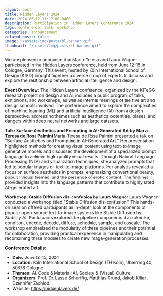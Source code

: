 ```yaml
---
layout: post
title: Hidden Layers 2024
date: 2024-06-12 11:12:00-0400
description: Participation in Hidden Layers Conference 2024
tags: conference, talk, workshop
categories: announcement
related_posts: false
image: "/assets/img/posts/hl-banner.gif"
thumbnail: "/assets/img/posts/hl-banner.gif"
---
```


We are pleased to announce that Maria-Teresa and Laura Wagner participated in the Hidden Layers conference, held from June 12-15 in Cologne, Germany. This event, hosted by Köln International School of Design (KISD) brought together a diverse group of experts to discuss and explore the relationship between artificial intelligence and design.

**Event Overview:** The Hidden Layers conference, organized by the KITeGG research project on design and AI, included a public program of talks, exhibitions, and workshops, as well as internal meetings of the five art and design schools involved. The conference aimed to explore the complexities of machine learning (ML) and artificial intelligence (AI) from a design perspective, addressing themes such as aesthetics, potentials, biases, and dangers within deep neural networks and large datasets.

**Talk: Surface Aesthetics and Prompting in AI-Generated Art by Maria-Teresa de Rosa Palmini** Maria-Teresa de Rosa Palmini presented a talk on "Surface Aesthetics and Prompting in AI-Generated Art." Her presentation highlighted methods for creating visual content using text-to-image generative models and discussed the development of a specialized prompt language to achieve high-quality visual results. Through Natural Language Processing (NLP) and visualization techniques, she analyzed prompts that led to popular images on text-to-image platforms. Her analysis revealed a focus on surface aesthetics in prompts, emphasizing conventional beauty, popular visual themes, and the presence of erotic content. The findings provided insights into the language patterns that contribute to highly rated AI-generated art.

**Workshop: Stable Diffusion dis-confusion by Laura Wagner** Laura Wagner conducted a workshop titled "Stable Diffusion dis-confusion." This hands-on session offered participants an in-depth look at the components of popular open-source text-to-image systems like Stable Diffusion by Stability AI. Participants explored the pipeline components that tokenize, condition, encode, decode, diffuse, schedule, sample, and upscale. The workshop emphasized the modularity of these pipelines and their potential for collaboration, providing practical experience in manipulating and recombining these modules to create new image-generation processes.

**Conference Details:**

- **Date:** June 12-15, 2024
- **Location:** Köln International School of Design (TH Köln), Ubierring 40, 50678 Cologne
- **Themes:** AI, Code & Material; AI, Society & (Visual) Culture
- **Organizers:** Prof. Dr. Lasse Scherffig, Matthias Grund, Jakob Kilian, Dzennifer Zachlod
- Website: https://hiddenlayers.de/
